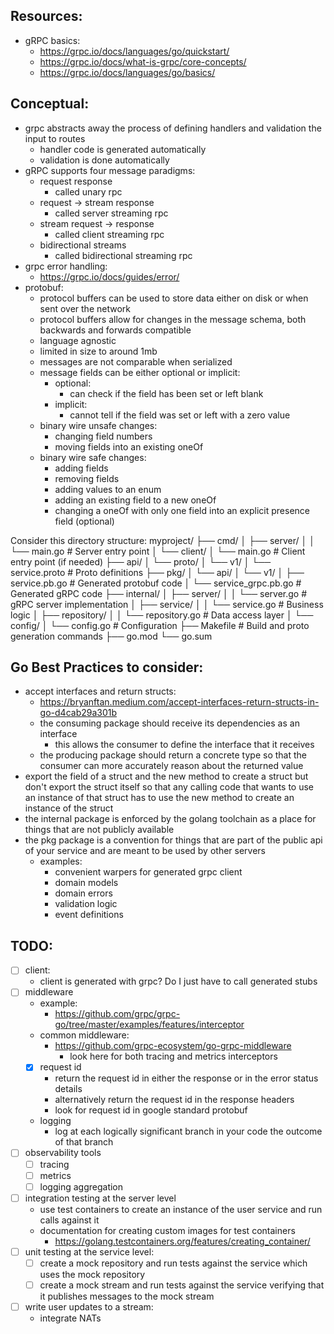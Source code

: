 ## Resources:
- gRPC basics:
    - https://grpc.io/docs/languages/go/quickstart/
    - https://grpc.io/docs/what-is-grpc/core-concepts/
    - https://grpc.io/docs/languages/go/basics/

## Conceptual:
- grpc abstracts away the process of defining handlers and validation the input to routes
    - handler code is generated automatically
    - validation is done automatically
- gRPC supports four message paradigms:
    - request response
        - called unary rpc
    - request -> stream response
        - called server streaming rpc
    - stream request -> response
        - called client streaming rpc
    - bidirectional streams
        - called bidirectional streaming rpc
- grpc error handling:
    - https://grpc.io/docs/guides/error/
- protobuf:
    - protocol buffers can be used to store data either on disk or when sent over the network
    - protocol buffers allow for changes in the message schema, both backwards and forwards compatible
    - language agnostic
    - limited in size to around 1mb
    - messages are not comparable when serialized
    - message fields can be either optional or implicit:
        - optional:
            - can check if the field has been set or left blank
        - implicit:
            - cannot tell if the field was set or left with a zero value
    - binary wire unsafe changes:
        - changing field numbers
        - moving fields into an existing oneOf
    - binary wire safe changes:
        - adding fields
        - removing fields
        - adding values to an enum
        - adding an existing field to a new oneOf
        - changing a oneOf with only one field into an explicit presence field (optional)



Consider this directory structure:
myproject/
├── cmd/
│   ├── server/
│   │   └── main.go          # Server entry point
│   └── client/
│       └── main.go          # Client entry point (if needed)
├── api/
│   └── proto/
│       └── v1/
│           └── service.proto # Proto definitions
├── pkg/
│   └── api/
│       └── v1/
│           ├── service.pb.go       # Generated protobuf code
│           └── service_grpc.pb.go  # Generated gRPC code
├── internal/
│   ├── server/
│   │   └── server.go        # gRPC server implementation
│   ├── service/
│   │   └── service.go       # Business logic
│   ├── repository/
│   │   └── repository.go    # Data access layer
│   └── config/
│       └── config.go        # Configuration
├── Makefile                  # Build and proto generation commands
├── go.mod
└── go.sum


## Go Best Practices to consider:
- accept interfaces and return structs:
    - https://bryanftan.medium.com/accept-interfaces-return-structs-in-go-d4cab29a301b
    - the consuming package should receive its dependencies as an interface
        - this allows the consumer to define the interface that it receives
    - the producing package should return a concrete type so that the consumer 
      can more accurately reason about the returned value
- export the field of a struct and the new method to create a struct but don't
  export the struct itself so that any calling code that wants to use an instance
  of that struct has to use the new method to create an instance of the struct
- the internal package is enforced by the golang toolchain as a place for things 
  that are not publicly available
- the pkg package is a convention for things that are part of the public api of your
  service and are meant to be used by other servers
    - examples:
        - convenient warpers for generated grpc client
        - domain models
        - domain errors
        - validation logic
        - event definitions

## TODO:
- [ ] client:
    - client is generated with grpc? Do I just have to call generated stubs
- [ ] middleware
    - example:
        - https://github.com/grpc/grpc-go/tree/master/examples/features/interceptor
    - common middleware:
        - https://github.com/grpc-ecosystem/go-grpc-middleware
            - look here for both tracing and metrics interceptors
    - [x] request id
        - return the request id in either the response or in the error status details
        - alternatively return the request id in the response headers
        - look for request id in google standard protobuf
    - logging
        - log at each logically significant branch in your code the outcome of that branch
- [ ] observability tools
    - [ ] tracing
    - [ ] metrics
    - [ ] logging aggregation
- [ ] integration testing at the server level
    - use test containers to create an instance of the user service and run calls against it
    - documentation for creating custom images for test containers
        - https://golang.testcontainers.org/features/creating_container/
- [ ] unit testing at the service level:
    - [ ] create a mock repository and run tests against the service which uses the mock repository
    - [ ] create a mock stream and run tests against the service verifying that it publishes messages to the mock stream
- [ ] write user updates to a stream:
    - integrate NATs